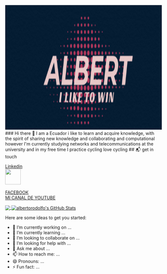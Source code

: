 
<img aling="center" src="logo.png" width="1000" height="400">
### Hi there 👋
I am  a Ecuador i like to learn and acquire knowledge, with the spirit of sharing new knowledge and collaborating and computational 
however I'm currently studying networks and telecommunications at the university and in my free time I practice cycling love cycling
## 📬 get in touch

<a href="https://www.linkedin.com/in/rodolfo-barrera">Linkedin</a><br>
<img src="http://c.files.bbci.co.uk/12004/production/_110623737_gettyimages-1194141068.jpg" width="50" height="50"><p> </p><a href="https://www.facebook.com/Alberto Barrera">FACEBOOK</a><br>
<a href="https://www.youtube.com" >MI CANAL DE YOUTUBE</a><br>





<a href="https://github.com/albertorodolfo/albertorodolfo">
  <img align="center" src="https://github-readme-stats.vercel.app/api/top-langs/?username=albertorodolfo&hide=java,html&title_color=ffffff&text_color=c9cacc&icon_color=2bbc8a&bg_color=1d1f21"/>
</a>

<a href="https://github.com/albertorodolfo/albertorodolfo">
  <img align="center" src="https://github-readme-stats.vercel.app/api?username=albertorodolfo&show_icons=true&line_height=27&count_private=true&title_color=ffffff&text_color=c9cacc&icon_color=2bbc8a&bg_color=1d1f21" alt="albertorodolfo's GitHub Stats" />
</a>


Here are some ideas to get you started:

- 🔭 I’m currently working on ...
- 🌱 I’m currently learning ...
- 👯 I’m looking to collaborate on ...
- 🤔 I’m looking for help with ...
- 💬 Ask me about ...
- 📫 How to reach me: ...
- 😄 Pronouns: ...
- ⚡ Fun fact: ...
